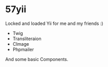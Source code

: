 57yii
=====

Locked and loaded Yii for me and my friends :)

* Twig
* Transliteraion
* CImage
* Phpmailer

And some basic Components.
